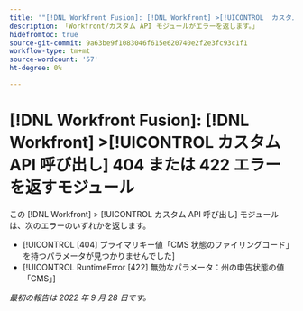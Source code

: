 ```yaml
---
title: '"[!DNL Workfront Fusion]: [!DNL Workfront] >[!UICONTROL  カスタム API 呼び出し] 404 または 422 エラーを返すモジュール»'
description: 「Workfront/カスタム API モジュールがエラーを返します。」
hidefromtoc: true
source-git-commit: 9a63be9f1083046f615e620740e2f2e3fc93c1f1
workflow-type: tm+mt
source-wordcount: '57'
ht-degree: 0%

---
```



# [!DNL Workfront Fusion]: [!DNL Workfront] >[!UICONTROL  カスタム API 呼び出し] 404 または 422 エラーを返すモジュール

この [!DNL Workfront] > [!UICONTROL カスタム API 呼び出し] モジュールは、次のエラーのいずれかを返します。

* [!UICONTROL [404] プライマリキー値「CMS 状態のファイリングコード」を持つパラメータが見つかりませんでした]
* [!UICONTROL RuntimeError [422] 無効なパラメータ：州の申告状態の値「CMS」]

_最初の報告は 2022 年 9 月 28 日です。_

